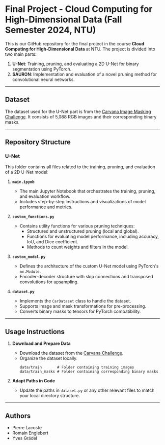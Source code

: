 # Final Project - Cloud Computing for High-Dimensional Data (Fall Semester 2024, NTU)

This is our GitHub repository for the final project in the course **Cloud Computing for High-Dimensional Data** at NTU. The project is divided into two main parts:

1. **U-Net**: Training, pruning, and evaluating a 2D U-Net for binary segmentation using PyTorch.
2. **SAURON**: Implementation and evaluation of a novel pruning method for convolutional neural networks.

---

## Dataset
The dataset used for the U-Net part is from the [Carvana Image Masking Challenge](https://www.kaggle.com/competitions/carvana-image-masking-challenge). It consists of 5,088 RGB images and their corresponding binary masks.

---

## Repository Structure

### U-Net
This folder contains all files related to the training, pruning, and evaluation of a 2D U-Net model:

1. **`main.ipynb`**  
   - The main Jupyter Notebook that orchestrates the training, pruning, and evaluation workflow.
   - Includes step-by-step instructions and visualizations of model performance and metrics.

2. **`custom_functions.py`**  
   - Contains utility functions for various pruning techniques:
     - Structured and unstructured pruning (local and global).
     - Functions for evaluating model performance, including accuracy, IoU, and Dice coefficient.
     - Methods to count weights and filters in the model.

3. **`custom_model.py`**  
   - Defines the architecture of the custom U-Net model using PyTorch's `nn.Module`.
   - Encoder-decoder structure with skip connections and transposed convolutions for upsampling.

4. **`dataset.py`**  
   - Implements the `CarDataset` class to handle the dataset.
   - Supports image and mask transformations for pre-processing.
   - Converts binary masks to tensors for PyTorch compatibility.

---

## Usage Instructions

1. **Download and Prepare Data**  
   - Download the dataset from the [Carvana Challenge](https://www.kaggle.com/competitions/carvana-image-masking-challenge).
   - Organize the dataset locally:
     ```
     data/train       # Folder containing training images
     data/train_masks # Folder containing corresponding binary masks
     ```

2. **Adapt Paths in Code**  
   - Update the paths in `dataset.py` or any other relevant files to match your local directory structure.

---

## Authors
- Pierre Lacoste
- Romain Englebert
- Yves Grädel
